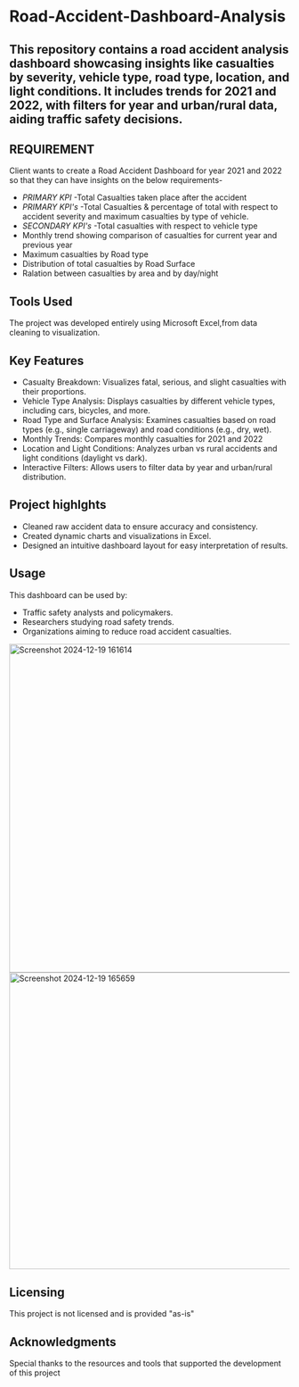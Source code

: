 # Road-Accident-Dashboard-Analysis
This repository contains a road accident analysis dashboard showcasing insights like casualties by severity, vehicle type, road type, location, and light conditions. It includes trends for 2021 and 2022, with filters for year and urban/rural data, aiding traffic safety decisions.
---

## REQUIREMENT
Client wants to create a Road Accident Dashboard for year 2021 and 2022 so that they can have insights on the below requirements-
+ *PRIMARY KPI* -Total Casualties taken place after the accident
+ *PRIMARY KPI's* -Total Casualties & percentage of total with respect to accident severity and maximum casualties by type of  vehicle.
+ *SECONDARY KPI's* -Total casualties  with respect to vehicle type
+ Monthly trend showing comparison of casualties for current year and previous year
+ Maximum casualties by Road type
+ Distribution of total casualties by Road Surface  
+ Ralation between casualties by area and by day/night
## Tools Used
The project was developed entirely using Microsoft Excel,from data cleaning to visualization.
## Key Features
+ Casualty Breakdown: Visualizes fatal, serious, and slight casualties with their proportions.
+ Vehicle Type Analysis: Displays casualties by different vehicle types, including cars, bicycles, and more.
+ Road Type and Surface Analysis: Examines casualties based on road types (e.g., single carriageway) and road conditions (e.g., dry, wet).
+ Monthly Trends: Compares monthly casualties for 2021 and 2022
+ Location and Light Conditions: Analyzes urban vs rural accidents and light conditions (daylight vs dark).
+ Interactive Filters: Allows users to filter data by year and urban/rural distribution.
## Project highlghts
+ Cleaned raw accident data to ensure accuracy and consistency.
+ Created dynamic charts and visualizations in Excel.
+ Designed an intuitive dashboard layout for easy interpretation of results.
## Usage
This dashboard can be used by:
+ Traffic safety analysts and policymakers.
+ Researchers studying road safety trends.
+ Organizations aiming to reduce road accident casualties.

<img width="589" alt="Screenshot 2024-12-19 161614" src="https://github.com/user-attachments/assets/afd0e4fa-fa8d-4efb-ab77-9c9ab595904c" />

<img width="532" alt="Screenshot 2024-12-19 165659" src="https://github.com/user-attachments/assets/0689ff31-0bec-4cd4-82e9-198046a78dc4" />


## Licensing 
This project is not licensed and is provided "as-is"
## Acknowledgments
Special thanks to the resources and tools that supported the development of this project



